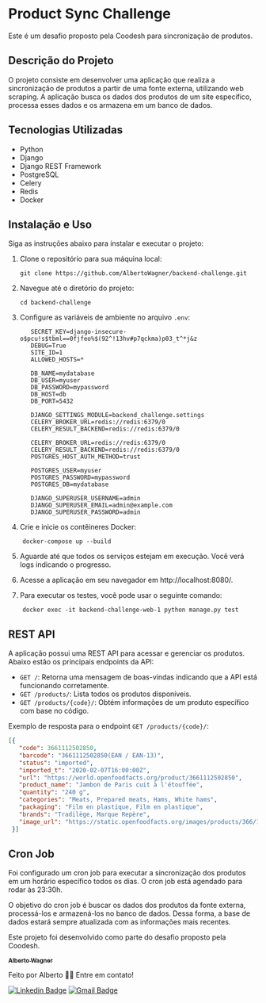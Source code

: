 # Product Sync Challenge

Este é um desafio proposto pela Coodesh para sincronização de produtos.

## Descrição do Projeto

O projeto consiste em desenvolver uma aplicação que realiza a sincronização de produtos a partir de uma fonte externa, utilizando web scraping. A aplicação busca os dados dos produtos de um site específico, processa esses dados e os armazena em um banco de dados.

## Tecnologias Utilizadas

- Python
- Django
- Django REST Framework
- PostgreSQL
- Celery
- Redis
- Docker

## Instalação e Uso

Siga as instruções abaixo para instalar e executar o projeto:

1. Clone o repositório para sua máquina local:

   ```shell
   git clone https://github.com/AlbertoWagner/backend-challenge.git
   ```

2. Navegue até o diretório do projeto:

   ```shell
   cd backend-challenge
   ```


3. Configure as variáveis de ambiente no arquivo `.env`:

   ```
      SECRET_KEY=django-insecure-o$pcu!s$tbml==0fjfeo%$(92^!13hv#p7qckma)p03_t^*j&z
      DEBUG=True
      SITE_ID=1
      ALLOWED_HOSTS=*
      
      DB_NAME=mydatabase
      DB_USER=myuser
      DB_PASSWORD=mypassword
      DB_HOST=db
      DB_PORT=5432
      
      DJANGO_SETTINGS_MODULE=backend_challenge.settings
      CELERY_BROKER_URL=redis://redis:6379/0
      CELERY_RESULT_BACKEND=redis://redis:6379/0
      
      CELERY_BROKER_URL=redis://redis:6379/0
      CELERY_RESULT_BACKEND=redis://redis:6379/0
      POSTGRES_HOST_AUTH_METHOD=trust
      
      POSTGRES_USER=myuser
      POSTGRES_PASSWORD=mypassword
      POSTGRES_DB=mydatabase
      
      DJANGO_SUPERUSER_USERNAME=admin
      DJANGO_SUPERUSER_EMAIL=admin@example.com
      DJANGO_SUPERUSER_PASSWORD=admin
   ```
   
4. Crie e inicie os contêineres Docker:

  ```
      docker-compose up --build
  ```

5. Aguarde até que todos os serviços estejam em execução. Você verá logs indicando o progresso.

6. Acesse a aplicação em seu navegador em http://localhost:8080/.

7. Para executar os testes, você pode usar o seguinte comando:

 ```
     docker exec -it backend-challenge-web-1 python manage.py test
  ```


## REST API

A aplicação possui uma REST API para acessar e gerenciar os produtos. Abaixo estão os principais endpoints da API:

- `GET /`: Retorna uma mensagem de boas-vindas indicando que a API está funcionando corretamente.
- `GET /products/`: Lista todos os produtos disponíveis.
- `GET /products/{code}/`: Obtém informações de um produto específico com base no código.

Exemplo de resposta para o endpoint `GET /products/{code}/`:

```json
[{
   "code": 3661112502850,
   "barcode": "3661112502850(EAN / EAN-13)",
   "status": "imported",
   "imported_t": "2020-02-07T16:00:00Z",
   "url": "https://world.openfoodfacts.org/product/3661112502850",
   "product_name": "Jambon de Paris cuit à l'étouffée",
   "quantity": "240 g",
   "categories": "Meats, Prepared meats, Hams, White hams",
   "packaging": "Film en plastique, Film en plastique",
   "brands": "Tradilège, Marque Repère",
   "image_url": "https://static.openfoodfacts.org/images/products/366/111/250/2850/front_fr.3.400.jpg"
 }]


```


## Cron Job

Foi configurado um cron job para executar a sincronização dos produtos em um horário específico todos os dias. O cron job está agendado para rodar às 23:30h.

O objetivo do cron job é buscar os dados dos produtos da fonte externa, processá-los e armazená-los no banco de dados. Dessa forma, a base de dados estará sempre atualizada com as informações mais recentes.

Este projeto foi desenvolvido como parte do desafio proposto pela Coodesh.

<a href="#">
 <sub><b>Alberto Wagner</b></sub></a> <a href="#" ></a>


Feito por Alberto 👋🏽 Entre em contato!

[![Linkedin Badge](https://img.shields.io/badge/-Alberto-blue?style=flat-square&logo=Linkedin&logoColor=white&link=https://www.linkedin.com/in/alberto-wagner-5571a3106/)](https://www.linkedin.com/in/alberto-wagner-5571a3106/)
[![Gmail Badge](https://img.shields.io/badge/-albertow475@gmail.com-c14438?style=flat-square&logo=Gmail&logoColor=white&link=mailto:albertow475@gmail.com)](mailto:albertow475@gmail.com
)

